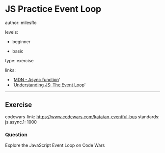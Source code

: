 # JS Practice Event Loop
author: milesflo

levels:

  - beginner

  - basic

type: exercise

links:

  - '[MDN - Async function](https://developer.mozilla.org/en-US/docs/Web/JavaScript/Reference/Statements/async_function)'
  - '[Understanding JS: The Event Loop](https://hackernoon.com/understanding-js-the-event-loop-959beae3ac40?gi=92e32e488afb)'
---
## Exercise
codewars-link: https://www.codewars.com/kata/an-eventful-bus
standards:
  js.async.1: 1000

### Question
Explore the JavaScript Event Loop on Code Wars
